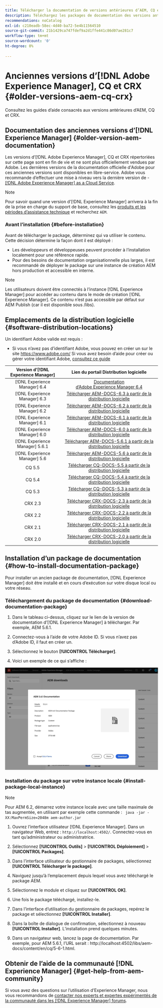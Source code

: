 ```yaml
---
title: Télécharger la documentation de versions antérieures d’AEM, CQ et CRX
description: Téléchargez les packages de documentation des versions antérieures d’Adobe Experience Manager, CQ et CRX.
recommendations: noCatalog
exl-id: c210eadb-58ec-4d40-ba72-5e4b11564510
source-git-commit: 21b1429ca747fdef9a2d1ffe441c86d07ae281c7
workflow-type: tm+mt
source-wordcount: '0'
ht-degree: 0%

---
```


# Anciennes versions d’[!DNL Adobe Experience Manager], CQ et CRX {#older-versions-aem-cq-crx}

Consultez les guides d’aide consacrés aux versions antérieures d’AEM, CQ et CRX.

## Documentation des anciennes versions d’[!DNL Experience Manager] {#older-version-aem-documentation}

Les versions d’[!DNL Adobe Experience Manager], CQ et CRX répertoriées sur cette page sont en fin de vie et ne sont plus officiellement vendues par Adobe. Les dernières versions de la documentation officielle d&#39;Adobe pour ces anciennes versions sont disponibles en libre-service. Adobe vous recommande d’effectuer une mise à niveau vers la dernière version de - [[!DNL Adobe Experience Manager] as a Cloud Service](https://experienceleague.adobe.com/fr/docs/experience-manager-cloud-service).

>[!NOTE]
>
>Pour savoir quand une version d’[!DNL Experience Manager] arrivera à la fin de la prise en charge du support de base, consultez les [produits et les périodes d’assistance technique](https://helpx.adobe.com/fr/support/programs/eol-matrix.html) et recherchez `AEM`.

### Avant l’installation {#before-installation}

Avant de télécharger le package, déterminez qui va utiliser le contenu. Cette décision détermine la façon dont il est déployé :

* Les développeurs et développeuses peuvent procéder à l’installation localement pour une référence rapide.
* Pour des besoins de documentation organisationnelle plus larges, il est recommandé de déployer le package sur une instance de création AEM hors production et accessible en interne.

>[!NOTE]
>
>Les utilisateurs doivent être connectés à l’instance [!DNL Experience Manager] pour accéder au contenu dans le mode de création [!DNL Experience Manager]. Ce contenu n’est pas accessible par défaut sur AEM Publish (car il est disponible sous /libs).

## Emplacements de la distribution logicielle {#software-distribution-locations}

Un identifiant Adobe valide est requis :

* Si vous n’avez pas d’identifiant Adobe, vous pouvez en créer un sur le site https://www.adobe.com/
Si vous avez besoin d’aide pour créer ou gérer votre identifiant Adobe, [consultez ce guide](https://helpx.adobe.com/fr/manage-account.html)

| Version d’[!DNL Experience Manager] | Lien du portail Distribution logicielle |
|:-----------:|:--------------------------------------------------:|
| [!DNL Experience Manager] 6.4 | [Documentation d’Adobe Experience Manager 6.4](https://experienceleague.adobe.com/fr/docs/experience-manager-64) |
| [!DNL Experience Manager] 6.3 | [Télécharger AEM-DOCS-6.3 à partir de la distribution logicielle](https://experience.adobe.com/#/downloads/content/software-distribution/en/aem.html?package=/content/software-distribution/en/details.html/content/dam/aem/public/adobe/packages/aem-docs/aem-docs-6-3.zip) |
| [!DNL Experience Manager] 6.2 | [Télécharger AEM-DOCS-6.2 à partir de la distribution logicielle](https://experience.adobe.com/#/downloads/content/software-distribution/en/aem.html?package=/content/software-distribution/en/details.html/content/dam/aem/public/adobe/packages/aem-docs/aem-docs-6-2.zip) |
| [!DNL Experience Manager] 6.1 | [Télécharger AEM-DOCS-6.1 à partir de la distribution logicielle](https://experience.adobe.com/#/downloads/content/software-distribution/en/aem.html?package=/content/software-distribution/en/details.html/content/dam/aem/public/adobe/packages/aem-docs/aem-docs-6-1.zip) |
| [!DNL Experience Manager] 6.0 | [Télécharger AEM-DOCS-6.0 à partir de la distribution logicielle](https://experience.adobe.com/#/downloads/content/software-distribution/en/aem.html?package=/content/software-distribution/en/details.html/content/dam/aem/public/adobe/packages/aem-docs/aem-docs-6-0.zip) |
| [!DNL Experience Manager] 5.6.1 | [Télécharger AEM-DOCS-5.6.1 à partir de la distribution logicielle](https://experience.adobe.com/#/downloads/content/software-distribution/en/aem.html?package=/content/software-distribution/en/details.html/content/dam/aem/public/adobe/packages/aem-docs/aem-docs-5-6-1.zip) |
| [!DNL Experience Manager] 5.6 | [Télécharger AEM-DOCS-5.6 à partir de la distribution logicielle](https://experience.adobe.com/#/downloads/content/software-distribution/en/aem.html?package=/content/software-distribution/en/details.html/content/dam/aem/public/adobe/packages/aem-docs/aem-docs-5-6.zip) |
| CQ 5.5 | [Télécharger CQ-DOCS-5.5 à partir de la distribution logicielle](https://experience.adobe.com/#/downloads/content/software-distribution/en/aem.html?package=%2Fcontent%2Fsoftware-distribution%2Fen%2Fdetails.html%2Fcontent%2Fdam%2Faem%2Fpublic%2Fadobe%2Fpackages%2Faem-docs%2Faem-docs-5-5.zip) |
| CQ 5.4 | [Télécharger CQ-DOCS-5.4 à partir de la distribution logicielle](https://experience.adobe.com/#/downloads/content/software-distribution/en/aem.html?package=/content/software-distribution/en/details.html/content/dam/aem/public/adobe/packages/aem-docs/aem-docs-5-4.zip) |
| CQ 5.3 | [Télécharger CQ-DOCS-5.3 à partir de la distribution logicielle](https://experience.adobe.com/#/downloads/content/software-distribution/en/aem.html?package=/content/software-distribution/en/details.html/content/dam/aem/public/adobe/packages/aem-docs/aem-docs-5-3.zip) |
| CRX 2.3 | [Télécharger CRX-DOCS-2.3 à partir de la distribution logicielle](https://experience.adobe.com/#/downloads/content/software-distribution/en/aem.html?package=/content/software-distribution/en/details.html/content/dam/aem/public/adobe/packages/aem-docs/crx-docs-2-3.zip) |
| CRX 2.2 | [Télécharger CRX-DOCS-2.2 à partir de la distribution logicielle](https://experience.adobe.com/#/downloads/content/software-distribution/en/aem.html?package=/content/software-distribution/en/details.html/content/dam/aem/public/adobe/packages/aem-docs/crx-docs-2-2.zip) |
| CRX 2.1 | [Télécharger CRX-DOCS-2.1 à partir de la distribution logicielle](https://experience.adobe.com/#/downloads/content/software-distribution/en/aem.html?package=/content/software-distribution/en/details.html/content/dam/aem/public/adobe/packages/aem-docs/crx-docs-2-1.zip) |
| CRX 2.0 | [Télécharger CRX-DOCS-2.0 à partir de la distribution logicielle](https://experience.adobe.com/#/downloads/content/software-distribution/en/aem.html?package=/content/software-distribution/en/details.html/content/dam/aem/public/adobe/packages/aem-docs/crx-docs-2-0.zip) |

## Installation d’un package de documentation {#how-to-install-documentation-package}

Pour installer un ancien package de documentation, [!DNL Experience Manager] doit être installé et en cours d’exécution sur votre disque local ou votre réseau.

### Téléchargement du package de documentation {#download-documentation-package}

1. Dans le tableau ci-dessus, cliquez sur le lien de la version de documentation d’[!DNL Experience Manager] à télécharger. Par exemple, AEM 5.6.1.

1. Connectez-vous à l’aide de votre Adobe ID. Si vous n’avez pas d’Adobe ID, il faut en créer un.

1. Sélectionnez le bouton **[!UICONTROL Télécharger]**.

1. Voici un exemple de ce qui s’affiche :

![Exemple de distribution logicielle](assets/screen_shot_2020-07-10at161922.jpg)

### Installation du package sur votre instance locale {#install-package-local-instance}

>[!NOTE]
>
>Pour AEM 6.2, démarrez votre instance locale avec une taille maximale de tas augmentée, en utilisant par exemple cette commande : ` java -jar -XX:MaxPermSize=2048m aem-author.jar`

1. Ouvrez l’interface utilisateur [!DNL Experience Manager]. Dans un navigateur Web, entrez : `http://localhost:4502/`. Connectez-vous en tant qu’administrateur ou administratrice.

1. Sélectionnez **[!UICONTROL Outils]** > **[!UICONTROL Déploiement]** > **[!UICONTROL Packages]**.

1. Dans l’interface utilisateur du gestionnaire de packages, sélectionnez **[!UICONTROL Télécharger le package]**.

1. Naviguez jusqu’à l’emplacement depuis lequel vous avez téléchargé le package AEM.

1. Sélectionnez le module et cliquez sur **[!UICONTROL OK]**.

1. Une fois le package téléchargé, installez-le.

1. Dans l’interface d’utilisation du gestionnaire de packages, repérez le package et sélectionnez **[!UICONTROL Installer]**.

1. Dans la boîte de dialogue de confirmation, sélectionnez à nouveau **[!UICONTROL Installer]**. L’installation prend quelques minutes.

1. Dans un navigateur web, lancez la page de documentation. Par exemple, pour AEM 5.6.1, l’URL serait : http://localhost:4502/libs/aem-docs/content/en/cq/5-6-1.html.

## Obtenir de l’aide de la communauté [!DNL Experience Manager] {#get-help-from-aem-community}

Si vous avez des questions sur l’utilisation d’Experience Manager, nous vous recommandons de [contacter nos experts et expertes expérimentés de la communauté dans les  [!DNL Experience Manager] forums](https://experienceleaguecommunities.adobe.com/t5/adobe-experience-manager/ct-p/adobe-experience-manager-community).
